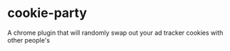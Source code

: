 # cookie-party
A chrome plugin that will randomly swap out your ad tracker cookies with other people's
